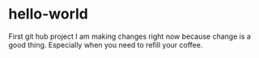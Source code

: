 # hello-world
First git hub project
I am making changes right now because change is a good thing.  Especially when you need to refill your coffee.
